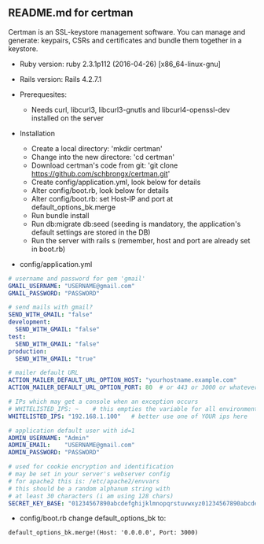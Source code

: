## README.md for certman

Certman is an SSL-keystore management software. You can manage and generate: keypairs, CSRs and certificates and bundle them together in a keystore.

* Ruby version: ruby 2.3.1p112 (2016-04-26) [x86_64-linux-gnu]
* Rails version: Rails 4.2.7.1

* Prerequesites:
  * Needs curl, libcurl3, libcurl3-gnutls and libcurl4-openssl-dev installed on the server

* Installation
  * Create a local directory: 'mkdir certman'
  * Change into the new directore: 'cd certman'
  * Download certman's code from git: 'git clone https://github.com/schbrongx/certman.git'
  * Create config/application.yml, look below for details
  * Alter config/boot.rb, look below for details
  * Alter config/boot.rb: set Host-IP and port at default_options_bk.merge
  * Run bundle install
  * Run db:migrate db:seed (seeding is mandatory, the application's default settings are stored in the DB)
  * Run the server with rails s (remember, host and port are already set in boot.rb)

* config/application.yml
```yaml
# username and password for gem 'gmail'
GMAIL_USERNAME: "USERNAME@gmail.com"
GMAIL_PASSWORD: "PASSWORD"

# send mails with gmail?
SEND_WITH_GMAIL: "false"
development:
  SEND_WITH_GMAIL: "false"
test:
  SEND_WITH_GMAIL: "false"
production: 
  SEND_WITH_GMAIL: "true"

# mailer default URL
ACTION_MAILER_DEFAULT_URL_OPTION_HOST: "yourhostname.example.com"
ACTION_MAILER_DEFAULT_URL_OPTION_PORT: 80  # or 443 or 3000 or whatever you run on

# IPs which may get a console when an exception occurs
# WHITELISTED_IPS: ~    # this empties the variable for all environments
WHITELISTED_IPS: "192.168.1.100"   # better use one of YOUR ips here

# application default user with id=1
ADMIN_USERNAME: "Admin"
ADMIN_EMAIL:    "USERNAME@gmail.com"
ADMIN_PASSWORD: "PASSWORD"

# used for cookie encryption and identification
# may be set in your server's webserver config
# for apache2 this is: /etc/apache2/envvars
# this should be a random alphanum string with 
# at least 30 characters (i am using 128 chars)
SECRET_KEY_BASE: "01234567890abcdefghijklmnopqrstuvwxyz01234567890abcdefghijklmnopqrstuvwxyz01234567890abcdefghijklmnopqrstuvwxyz01234567890abcdef"
```

* config/boot.rb
change default_options_bk to:
```
default_options_bk.merge!(Host: '0.0.0.0', Port: 3000)
```